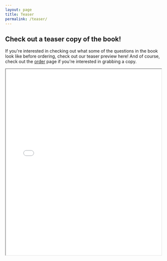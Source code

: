 ```yaml
---
layout: page
title: Teaser
permalink: /teaser/
---
```


## Check out a teaser copy of the book!
If you're interested in checking out what some of the questions in the book look like before ordering, check out our teaser preview here!
And of course, check out the <a href="{{ '/order/' | relative_url }}">order</a> page if you're interested in grabbing a copy.

<iframe src="{{ site.baseurl }}/assets/pdfs/teaser.pdf" width="100%" height="600px">
    This browser does not support PDFs. Please <a href="{{ site.baseurl }}/assets/pdfs/teaser.pdf">download the PDF</a> instead.
</iframe>